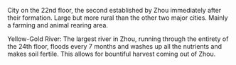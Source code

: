  City on the 22nd floor, the second established by Zhou immediately after their formation. Large but more rural than the other two major cities. Mainly a farming and animal rearing area.

Yellow-Gold River: The largest river in Zhou, running through the entirety of the 24th floor, floods every 7 months and washes up all the nutrients and makes soil fertile. This allows for bountiful harvest coming out of Zhou.